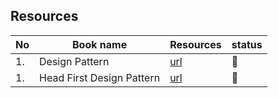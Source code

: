 ## Resources

|No|Book name|Resources|status|
|--|---------|---------|------|
|1.| Design Pattern| [url](https://github.com/Urunov/Interview-Preparation-WAY/tree/master/Books/DesignPattern/DesignPattern)|📘|
|1.| Head First Design Pattern| [url](https://github.com/Urunov/Interview-Preparation-WAY/tree/master/Books/DesignPattern/HeadFirstDesignPattern)|📘|
